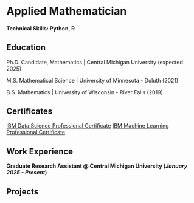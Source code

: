 # Applied Mathematician

#### Technical Skills: Python, R

## Education

Ph.D. Candidate, Mathematics | Central Michigan University (expected 2025) 

M.S. Mathematical Science | University of Minnesota - Duluth (2021)			        		

B.S. Mathematics | University of Wisconsin - River Falls (2019)

## Certificates
[IBM Data Science Professional Certificate](https://www.coursera.org/account/accomplishments/specialization/29JW4NIZ6RT5)
[IBM Machine Learning Professional Certificate](https://www.coursera.org/account/accomplishments/specialization/KHIT6QIBV51K)

## Work Experience
**Graduate Research Assistant @ Central Michigan University (_January 2025 - Present_)**

## Projects

								       		
